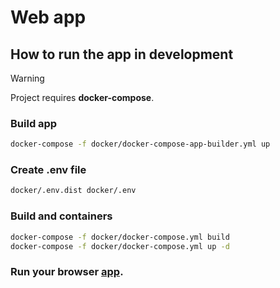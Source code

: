 # Web app

## How to run the app in development

> [!WARNING]
> Project requires **docker-compose**.

### Build app
```sh
docker-compose -f docker/docker-compose-app-builder.yml up
```

### Create .env file
```sh
docker/.env.dist docker/.env
```

### Build and containers
```sh
docker-compose -f docker/docker-compose.yml build
docker-compose -f docker/docker-compose.yml up -d
```
### Run your browser [app](http://localhost:8080/java_web/).
